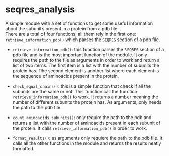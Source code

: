 # seqres_analysis
A simple module with a set of functions to get some useful information about the subunits present in a protein from a pdb file.  
There are a total of four functions, all them rely in the first one: `retrieve_information_pdb()` which parses the `SEQRES` section of a pdb file.  

- `retrieve_information_pdb()`: this function parses the `SEQRES` section of a pdb file and is the most important function of the module. It only requires the path to the file as arguments in order to work and return a list of two items. The first item is a list with the number of subunits the protein has. The second element is another list where each element is the sequence of aminoacids present in the protein.  

- `check_equal_chains()`: this is a simple function that check if all the subunits are the same or not. This function call the function `retrieve_information_pdb()` to work. It returns a number meaning the number of different subunits the protein has. As arguments, only needs the path to the pdb file.  

- `count_aminoacids_subunits()`: only require the path to the pdb and returns a list with the number of aminoacids present in each subunit of the protein. It calls `retrieve_information_pdb()` in order to work.   

- `format_results()`: as arguments only requiere the path to the pdb file. It calls all the other functions in the module and returns the results neatly formatted.  
